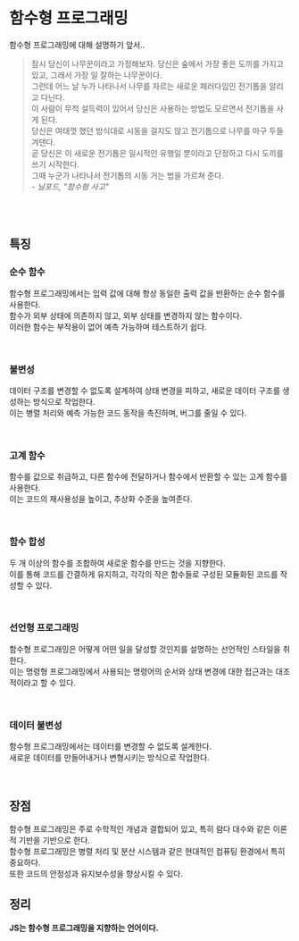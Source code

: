 # 함수형 프로그래밍
함수형 프로그래밍에 대해 설명하기 앞서..

> 잠시 당신이 나무꾼이라고 가정해보자. 당신은 숲에서 가장 좋은 도끼를 가지고 있고, 그래서 가장 일 잘하는 나무꾼이다. <br />
  그런데 어느 날 누가 나타나서 나무를 자르는 새로운 패러다임인 전기톱을 알리고 다닌다. <br />
  이 사람이 무척 설득력이 있어서 당신은 사용하는 방법도 모르면서 전기톱을 사게 된다. <br />
  당신은 여태껏 했던 방식대로 시동을 걸지도 않고 전기톱으로 나무를 마구 두들겨댄다. <br />
  곧 당신은 이 새로운 전기톱은 일시적인 유행일 뿐이라고 단정하고 다시 도끼를 쓰기 시작한다. <br />
  그때 누군가 나타나서 전기톱의 시동 거는 법을 가르쳐 준다. <br />
  _- 닐포드, "함수형 사고"_


 <br /> <br />

## 특징

### 순수 함수
함수형 프로그래밍에서는 입력 값에 대해 항상 동일한 출력 값을 반환하는 순수 함수를 사용한다. <br />
함수가 외부 상태에 의존하지 않고, 외부 상태를 변경하지 않는 함수이다. <br />
이러한 함수는 부작용이 없어 예측 가능하며 테스트하기 쉽다. <br />

 <br />

### 불변성
데이터 구조를 변경할 수 없도록 설계하여 상태 변경을 피하고, 새로운 데이터 구조를 생성하는 방식으로 작업한다. <br />
이는 병렬 처리와 예측 가능한 코드 동작을 촉진하며, 버그를 줄일 수 있다. <br />

 <br />

### 고계 함수
함수를 값으로 취급하고, 다른 함수에 전달하거나 함수에서 반환할 수 있는 고계 함수를 사용한다. <br />
이는 코드의 재사용성을 높이고, 추상화 수준을 높여준다. <br />

 <br />

### 함수 합성
두 개 이상의 함수를 조합하여 새로운 함수를 만드는 것을 지향한다. <br />
이를 통해 코드를 간결하게 유지하고, 각각의 작은 함수들로 구성된 모듈화된 코드를 작성할 수 있다. <br />

 <br />

### 선언형 프로그래밍
함수형 프로그래밍은 어떻게 어떤 일을 달성할 것인지를 설명하는 선언적인 스타일을 취한다. <br />
이는 명령형 프로그래밍에서 사용되는 명령어의 순서와 상태 변경에 대한 접근과는 대조적이라고 할 수 있다. <br />

 <br />

### 데이터 불변성
함수형 프로그래밍에서는 데이터를 변경할 수 없도록 설계한다. <br />
새로운 데이터를 만들어내거나 변형시키는 방식으로 작업한다. <br />

 <br />

## 장점
함수형 프로그래밍은 주로 수학적인 개념과 결합되어 있고, 특히 람다 대수와 같은 이론적 기반을 기반으로 한다. <br />
함수형 프로그래밍은 병렬 처리 및 분산 시스템과 같은 현대적인 컴퓨팅 환경에서 특히 중요하다. <br />
또한 코드의 안정성과 유지보수성을 향상시킬 수 있다. <br />

## 정리
**JS는 함수형 프로그래밍을 지향하는 언어이다.**


